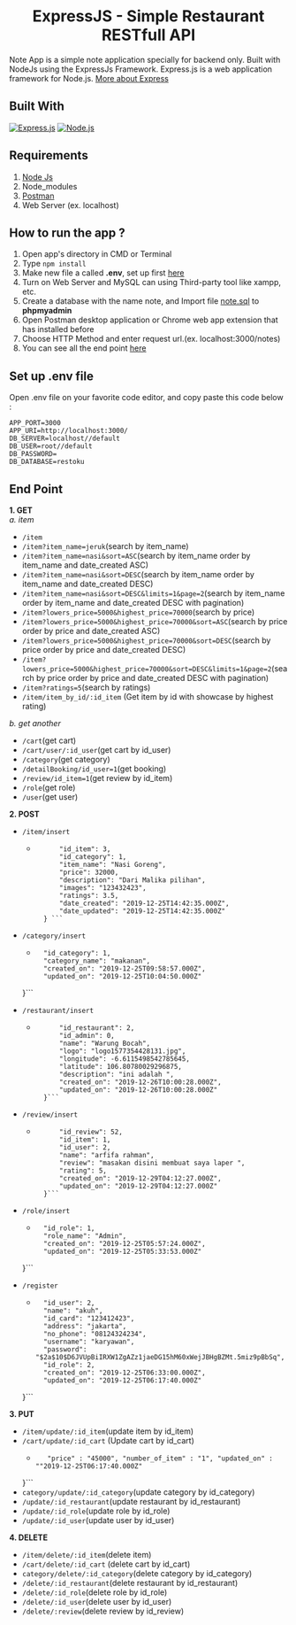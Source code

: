 <h1 align="center">ExpressJS - Simple Restaurant RESTfull API</h1>



Note App is a simple note application specially for backend only. Built with NodeJs using the ExpressJs Framework.
Express.js is a web application framework for Node.js. [More about Express](https://en.wikipedia.org/wiki/Express.js)
## Built With
[![Express.js](https://img.shields.io/badge/Express.js-4.17.1-orange.svg?style=rounded-square)](https://expressjs.com/en/starter/installing.html)
[![Node.js](https://img.shields.io/badge/Node.js-v.v12.10.0-green.svg?style=rounded-square)](https://nodejs.org/)

## Requirements
1. <a href="https://nodejs.org/en/download/">Node Js</a>
2. Node_modules
3. <a href="https://www.getpostman.com/">Postman</a>
4. Web Server (ex. localhost)

## How to run the app ?
1. Open app's directory in CMD or Terminal
2. Type `npm install`
3. Make new file a called **.env**, set up first [here](#set-up-env-file)
4. Turn on Web Server and MySQL can using Third-party tool like xampp, etc.
5. Create a database with the name note, and Import file [note.sql](note.sql) to **phpmyadmin**
6. Open Postman desktop application or Chrome web app extension that has installed before
7. Choose HTTP Method and enter request url.(ex. localhost:3000/notes)
8. You can see all the end point [here](#end-point)

## Set up .env file
Open .env file on your favorite code editor, and copy paste this code below :
```
APP_PORT=3000
APP_URI=http://localhost:3000/
DB_SERVER=localhost//default
DB_USER=root//default
DB_PASSWORD=
DB_DATABASE=restoku
```

## End Point
**1. GET**<br>
*a. item*
* `/item`
* `/item?item_name=jeruk`(search by item_name)
* `/item?item_name=nasi&sort=ASC`(search by item_name order by item_name and date_created ASC)
* `/item?item_name=nasi&sort=DESC`(search by item_name order by item_name and date_created DESC)
* `/item?item_name=nasi&sort=DESC&limits=1&page=2`(search by item_name order by item_name and date_created DESC with pagination)
* `/item?lowers_price=5000&highest_price=70000`(search by price)
* `/item?lowers_price=5000&highest_price=70000&sort=ASC`(search by price order by price and date_created ASC)
* `/item?lowers_price=5000&highest_price=70000&sort=DESC`(search by price order by price and date_created DESC)
* `/item?lowers_price=5000&highest_price=70000&sort=DESC&limits=1&page=2`(search by price order by price and date_created DESC with pagination)
* `/item?ratings=5`(search by ratings)
* `/item/item_by_id/:id_item` (Get item by id with showcase by highest rating)

*b. get another*
* `/cart`(get cart)
* `/cart/user/:id_user`(get cart by id_user)
* `/category`(get category)
* `/detailBooking/id_user=1`(get booking)
* `/review/id_item=1`(get review by id_item)
* `/role`(get role)
* `/user`(get user)

**2. POST**
* `/item/insert`
    * ```{
            "id_item": 3,
            "id_category": 1,
            "item_name": "Nasi Goreng",
            "price": 32000,
            "description": "Dari Malika pilihan",
            "images": "123432423",
            "ratings": 3.5,
            "date_created": "2019-12-25T14:42:35.000Z",
            "date_updated": "2019-12-25T14:42:35.000Z"
        } ```

* `/category/insert`
    * ```{
        "id_category": 1,
        "category_name": "makanan",
        "created_on": "2019-12-25T09:58:57.000Z",
        "updated_on": "2019-12-25T10:04:50.000Z"
    }```
 
 * `/restaurant/insert`
    * ```{
            "id_restaurant": 2,
            "id_admin": 0,
            "name": "Warung Bocah",
            "logo": "logo1577354428131.jpg",
            "longitude": -6.6115498542785645,
            "latitude": 106.80780029296875,
            "description": "ini adalah ",
            "created_on": "2019-12-26T10:00:28.000Z",
            "updated_on": "2019-12-26T10:00:28.000Z"
        }```
   
 * `/review/insert`
    * ```{
            "id_review": 52,
            "id_item": 1,
            "id_user": 2,
            "name": "arfifa rahman",
            "review": "masakan disini membuat saya laper ",
            "rating": 5,
            "created_on": "2019-12-29T04:12:27.000Z",
            "updated_on": "2019-12-29T04:12:27.000Z"
        }```
   
 * `/role/insert`
    * ```{
        "id_role": 1,
        "role_name": "Admin",
        "created_on": "2019-12-25T05:57:24.000Z",
        "updated_on": "2019-12-25T05:33:53.000Z"
    }```
    
 * `/register`
    * ```{
        "id_user": 2,
        "name": "akuh",
        "id_card": "123412423",
        "address": "jakarta",
        "no_phone": "08124324234",
        "username": "karyawan",
        "password": "$2a$10$D6JVUpBiIRXW1ZgAZz1jaeDG15hM60xWejJBHgBZMt.5miz9pBbSq",
        "id_role": 2,
        "created_on": "2019-12-25T06:33:00.000Z",
        "updated_on": "2019-12-25T06:17:40.000Z"
    }```
        
**3. PUT**
* `/item/update/:id_item`(update item by id_item)
* `/cart/update/:id_cart` (Update cart by id_cart)
   * ```{
        "price" : "45000", "number_of_item" : "1", "updated_on" : ""2019-12-25T06:17:40.000Z"
    }```
* `category/update/:id_category`(update category by id_category)
* `/update/:id_restaurant`(update restaurant by id_restaurant)
* `/update/:id_role`(update role by id_role)
* `/update/:id_user`(update user by id_user)

**4. DELETE**
* `/item/delete/:id_item`(delete item)
* `/cart/delete/:id_cart` (delete cart by id_cart)
* `category/delete/:id_category`(delete category by id_category)
* `/delete/:id_restaurant`(delete restaurant by id_restaurant)
* `/delete/:id_role`(delete role by id_role)
* `/delete/:id_user`(delete user by id_user)
* `/delete/:review`(delete review by id_review)


